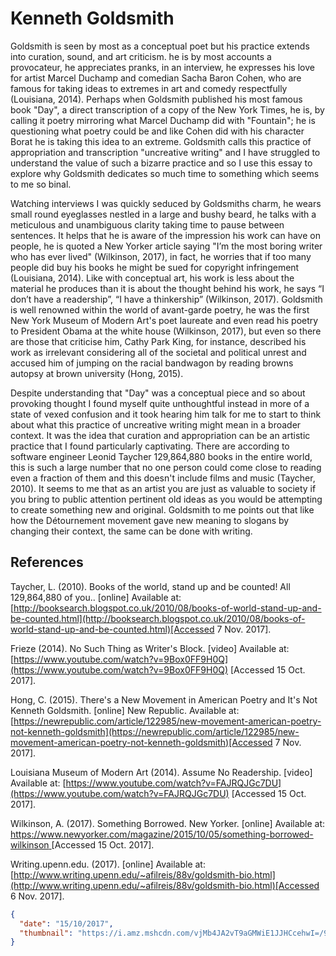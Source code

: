 # Kenneth Goldsmith

Goldsmith is seen by most as a conceptual poet but his practice extends into curation, sound, and art criticism. he is by most accounts a provocateur, he appreciates pranks, in an interview, he expresses his love for artist Marcel Duchamp and comedian Sacha Baron Cohen, who are famous for taking ideas to extremes in art and comedy respectfully (Louisiana, 2014). Perhaps when Goldsmith published his most famous book "Day", a direct transcription of a copy of the New York Times, he is, by calling it poetry mirroring what Marcel Duchamp did with "Fountain"; he is questioning what poetry could be and like Cohen did with his character Borat he is taking this idea to an extreme. Goldsmith calls this practice of appropriation and transcription "uncreative writing" and I have struggled to understand the value of such a bizarre practice and so I use this essay to explore why Goldsmith dedicates so much time to something which seems to me so binal.

Watching interviews I was quickly seduced by Goldsmiths charm, he wears small round eyeglasses nestled in a large and bushy beard, he talks with a meticulous and unambiguous clarity taking time to pause between sentences. It helps that he is aware of the impression his work can have on people, he is quoted a New Yorker article saying "I’m the most boring writer who has ever lived" (Wilkinson, 2017), in fact, he worries that if too many people did buy his books he might be sued for copyright infringement (Louisiana, 2014). Like with conceptual art, his work is less about the material he produces than it is about the thought behind his work, he says “I don’t have a readership”, “I have a thinkership” (Wilkinson, 2017). Goldsmith is well renowned within the world of avant-garde poetry, he was the first New York Museum of Modern Art's poet laureate and even read his poetry to President Obama at the white house (Wilkinson, 2017), but even so there are those that criticise him, Cathy Park King, for instance, described his work as irrelevant considering all of the societal and political unrest and accused him of jumping on the racial bandwagon by reading browns autopsy at brown university (Hong, 2015).

Despite understanding that "Day" was a conceptual piece and so about provoking thought I found myself quite unthoughtful instead in more of a state of vexed confusion and it took hearing him talk for me to start to think about what this practice of uncreative writing might mean in a broader context. It was the idea that curation and appropriation can be an artistic practice that I found particularly captivating. There are according to software engineer Leonid Taycher 129,864,880 books in the entire world, this is such a large number that no one person could come close to reading even a fraction of them and this doesn't include films and music (Taycher, 2010). It seems to me that as an artist you are just as valuable to society if you bring to public attention pertinent old ideas as you would be attempting to create something new and original. Goldsmith to me points out that like how the Détournement movement gave new meaning to slogans by changing their context, the same can be done with writing.

## References

Taycher, L. (2010). Books of the world, stand up and be counted! All 129,864,880 of you.. [online] Available at: [http://booksearch.blogspot.co.uk/2010/08/books-of-world-stand-up-and-be-counted.html](http://booksearch.blogspot.co.uk/2010/08/books-of-world-stand-up-and-be-counted.html)[Accessed 7 Nov. 2017].

Frieze (2014). No Such Thing as Writer's Block. [video] Available at: [https://www.youtube.com/watch?v=9Box0FF9H0Q](https://www.youtube.com/watch?v=9Box0FF9H0Q) [Accessed 15 Oct. 2017].

Hong, C. (2015). There's a New Movement in American Poetry and It's Not Kenneth Goldsmith. [online] New Republic. Available at: [https://newrepublic.com/article/122985/new-movement-american-poetry-not-kenneth-goldsmith](https://newrepublic.com/article/122985/new-movement-american-poetry-not-kenneth-goldsmith)[Accessed 7 Nov. 2017].

Louisiana Museum of Modern Art (2014). Assume No Readership. [video] Available at: [https://www.youtube.com/watch?v=FAJRQJGc7DU](https://www.youtube.com/watch?v=FAJRQJGc7DU) [Accessed 15 Oct. 2017].

Wilkinson, A. (2017). Something Borrowed. New Yorker. [online] Available at: [https://www.newyorker.com/magazine/2015/10/05/something-borrowed-wilkinson ](https://www.newyorker.com/magazine/2015/10/05/something-borrowed-wilkinson)[Accessed 15 Oct. 2017].

Writing.upenn.edu. (2017). [online] Available at: [http://www.writing.upenn.edu/~afilreis/88v/goldsmith-bio.html](http://www.writing.upenn.edu/~afilreis/88v/goldsmith-bio.html)[Accessed 6 Nov. 2017].



```json
{
  "date": "15/10/2017",
  "thumbnail": "https://i.amz.mshcdn.com/vjMb4JA2vT9aGMWiE1JJHCcehwI=/950x534/filters:quality(90)/https%3A%2F%2Fblueprint-api-production.s3.amazonaws.com%2Fuploads%2Fcard%2Fimage%2F188327%2FGettyImages-174509399.jpg"
}
```

